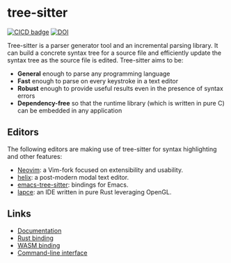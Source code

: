 # tree-sitter

[![CICD badge]][CICD]
[![DOI](https://zenodo.org/badge/14164618.svg)](https://zenodo.org/badge/latestdoi/14164618)

[CICD badge]: https://github.com/tree-sitter/tree-sitter/actions/workflows/CICD.yml/badge.svg
[CICD]: https://github.com/tree-sitter/tree-sitter/actions/workflows/CICD.yml

Tree-sitter is a parser generator tool and an incremental parsing library. It can build a concrete syntax tree for a source file and efficiently update the syntax tree as the source file is edited. Tree-sitter aims to be:

- **General** enough to parse any programming language
- **Fast** enough to parse on every keystroke in a text editor
- **Robust** enough to provide useful results even in the presence of syntax errors
- **Dependency-free** so that the runtime library (which is written in pure C) can be embedded in any application

## Editors

The following editors are making use of tree-sitter for syntax highlighting and other features:

- [Neovim](https://github.com/neovim/neovim): a Vim-fork focused on extensibility and usability.
- [helix](https://github.com/helix-editor/helix): a post-modern modal text editor.
- [emacs-tree-sitter](https://github.com/emacs-tree-sitter/elisp-tree-sitter): bindings for Emacs.
- [lapce](https://github.com/lapce/lapce): an IDE written in pure Rust leveraging OpenGL.

## Links

- [Documentation](https://tree-sitter.github.io)
- [Rust binding](lib/binding_rust/README.md)
- [WASM binding](lib/binding_web/README.md)
- [Command-line interface](cli/README.md)
